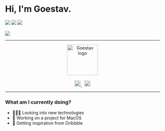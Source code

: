 # Hi, I'm Goestav.

<img src="https://img.shields.io/badge/Role-Full%20Stack%20Developer-%23932aff">&nbsp;<img src="https://img.shields.io/badge/Tools-Webpack%20&amp;%20Adobe%20XD-white">&nbsp;<img src="https://img.shields.io/badge/Languages-HTML,%20CSS,%20JavaScript,%20PHP,%20Python%20&amp;%20SQL-%23009cd4">
<br>
<br>
<img src="https://img.shields.io/badge/Preprocessors/Frameworks-BabelJS,%20SCSS%20(SASS)%20&amp;%20Laravel-black">

---

<p align="center">
    <img src="https://goestav.com/img/logo/Logo_sm.svg" width="100" height="100" alt="Goestav logo">
    <br>
    <br>
    <a href="https://twitter.com/goestav_x">
        <img src="https://cdn.jsdelivr.net/npm/simple-icons@v3/icons/twitter.svg" alt="Twitter logo" width="20" height="20">
    </a>
    &nbsp;
    <a href="https://www.reddit.com/user/goestavx">
        <img src="https://cdn.jsdelivr.net/npm/simple-icons@v3/icons/reddit.svg" alt="Reddit logo" width="20" height="20">
    </a>
</p>

---

### What am I currently doing?
- 👨🏾‍💻 Looking into new technologies
- ‍👀 Working on a project for MacOS
- ‍🎨 Getting inspiration from Dribbble
